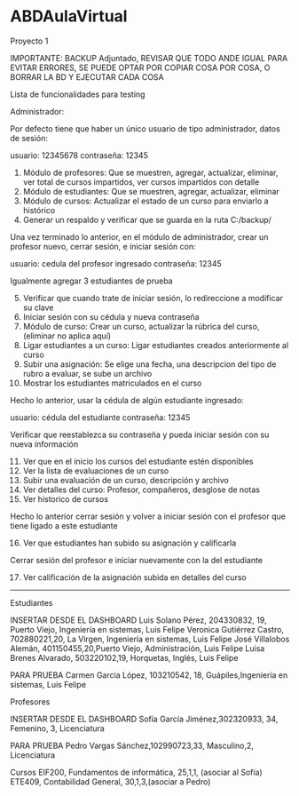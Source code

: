 # ABDAulaVirtual
Proyecto 1

IMPORTANTE: BACKUP Adjuntado, REVISAR QUE
TODO ANDE IGUAL PARA EVITAR ERRORES,
SE PUEDE OPTAR POR COPIAR COSA POR COSA,
O BORRAR LA BD Y EJECUTAR CADA COSA

Lista de funcionalidades para testing

Administrador:

Por defecto tiene que haber un único
usuario de tipo administrador, datos
de sesión:

usuario: 12345678
contraseña: 12345

1) Módulo de profesores: Que se muestren, agregar, actualizar, eliminar, ver total
de cursos impartidos, ver cursos impartidos
con detalle
2) Módulo de estudiantes: Que se muestren,
agregar, actualizar, eliminar
3) Módulo de cursos: Actualizar el estado de
un curso para enviarlo a histórico
4) Generar un respaldo y verificar que se
guarda en la ruta C:/backup/

Una vez terminado lo anterior, en el módulo
de administrador, crear un profesor nuevo,
cerrar sesión, e iniciar sesión con:

usuario: cedula del profesor ingresado
contraseña: 12345

Igualmente agregar 3 estudiantes de prueba

5) Verificar que cuando trate de iniciar sesión, lo redireccione a modificar su clave
6) Iniciar sesión con su cédula y nueva contraseña
7) Módulo de curso: Crear un curso, actualizar la rúbrica del curso, (eliminar no aplica aquí)
8) Ligar estudiantes a un curso: Ligar estudiantes creados anteriormente al curso
9) Subir una asignación: Se elige una fecha, una descripcion del tipo de rubro a
evaluar, se sube un archivo
10) Mostrar los estudiantes matriculados en el curso

Hecho lo anterior, usar la cédula de algún
estudiante ingresado:

usuario: cédula del estudiante
contraseña: 12345

Verificar que reestablezca su contraseña y pueda iniciar sesión con su nueva información

11) Ver que en el inicio los cursos del estudiante estén disponibles
12) Ver la lista de evaluaciones de un curso
13) Subir una evaluación de un curso, descripción y archivo
14) Ver detalles del curso: Profesor, compañeros, desglose de notas
15) Ver historico de cursos

Hecho lo anterior cerrar sesión y volver
a iniciar sesión con el profesor que tiene
ligado a este estudiante

16) Ver que estudiantes han subido su asignación y calificarla

Cerrar sesión del profesor e iniciar nuevamente con la del estudiante

17) Ver calificación de la asignación subida
en detalles del curso

------------------------------------------------------------------
Estudiantes

INSERTAR DESDE EL DASHBOARD
Luis Solano Pérez, 204330832, 19, Puerto Viejo, Ingeniería en sistemas, Luis Felipe
Veronica Gutiérrez Castro, 702880221,20, La Virgen, Ingeniería en sistemas, Luis Felipe
José Villalobos Alemán, 401150455,20,Puerto Viejo, Administración, Luis Felipe
Luisa Brenes Alvarado, 503220102,19, Horquetas, Inglés, Luis Felipe

PARA PRUEBA
Carmen Garcia López, 103210542, 18, Guápiles,Ingeniería en sistemas, Luis Felipe


Profesores

INSERTAR DESDE EL DASHBOARD
Sofía García Jiménez,302320933, 34, Femenino, 3, Licenciatura

PARA PRUEBA
Pedro Vargas Sánchez,102990723,33, Masculino,2, Licenciatura

Cursos
EIF200, Fundamentos de informática, 25,1,1, (asociar al Sofía)
ETE409, Contabilidad General, 30,1,3,(asociar a Pedro)